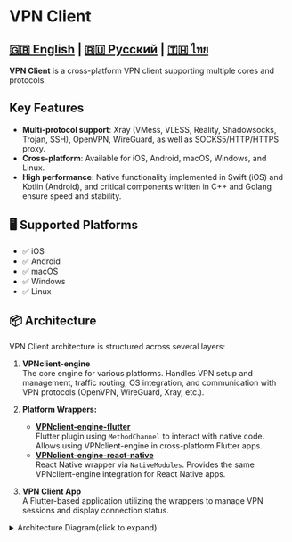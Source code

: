 # VPN Client

[🇬🇧 English](README.md) | [🇷🇺 Русский](README_ru.md) |  [🇹🇭 ไทย](README_th.md)
---

**VPN Client** is a cross-platform VPN client supporting multiple cores and protocols.

## Key Features

- **Multi-protocol support**: Xray (VMess, VLESS, Reality, Shadowsocks, Trojan, SSH), OpenVPN, WireGuard, as well as SOCKS5/HTTP/HTTPS proxy.
- **Cross-platform**: Available for iOS, Android, macOS, Windows, and Linux.
- **High performance**: Native functionality implemented in Swift (iOS) and Kotlin (Android), and critical components written in C++ and Golang ensure speed and stability.

## 🖥️ Supported Platforms

- ✅ iOS  
- ✅ Android  
- ✅ macOS  
- ✅ Windows  
- ✅ Linux  

## 📦 Architecture

VPN Client architecture is structured across several layers:

1. **VPNclient-engine**  
   The core engine for various platforms. Handles VPN setup and management, traffic routing, OS integration, and communication with VPN protocols (OpenVPN, WireGuard, Xray, etc.).

2. **Platform Wrappers:**
   - **[VPNclient-engine-flutter](https://github.com/VPNclient/VPNclient-engine-flutter)**  
     Flutter plugin using `MethodChannel` to interact with native code. Allows using VPNclient-engine in cross-platform Flutter apps.
   - **[VPNclient-engine-react-native](https://github.com/VPNclient/VPNclient-engine-flutter)**  
     React Native wrapper via `NativeModules`. Provides the same VPNclient-engine integration for React Native apps.

3. **VPN Client App**  
   A Flutter-based application utilizing the wrappers to manage VPN sessions and display connection status.

<details>
<summary>Architecture Diagram(click to expand)</summary>
```mermaid
graph TD
  style A fill:#f9d5e5
  A[VPNclient App] --> Z{UI Framework}

  Z -->|Flutter| B[Flutter Plugin]
  Z -->|React Native| C[React Native Plugin]
  Z -->|Native| D[Swift/Kotlin/C++]

  style B fill:#eeac99
  style C fill:#eeac99
  style D fill:#eeac99

  B --> E[VPNclient Engine]
  C --> E
  D --> E

  style E fill:#fbc4ab

  E --> F[iOS]
  E --> G[Android]
  E --> H[macOS]
  E --> I[Windows]
  E --> J[Linux]
```

</details>

---

## ⚙️ Supported Cores & Wrappers


### Core Support Diagram

```mermaid
graph TD
  style A fill:#fbc4ab
  A[VPNclient Engine] --> B{Cores}
  style B fill:#fef9c3

  %% Wrappers
  B --> C[VPNclient Xray Wrapper]
  B --> D[libXray Wrapper]
  B --> E[sing-box Wrapper]
  style C fill:#a0c4ff
  style D fill:#a0c4ff
  style E fill:#a0c4ff

  %% Xray Core
  C --> H[Xray Core]
  D --> H[Xray Core]
  E --> H[Xray Core]
  style H fill:#a0c4ff

  %% Xray Protocols 
  H --> H1[VLESS]
  H --> H2[VMess]
  H --> H3[Reality]
  H --> H4[Shadowsocks]
  H --> H5[Hysteria]
  H --> H6[Trojan]
  style H1 fill:#a0c4ff
  style H2 fill:#a0c4ff
  style H3 fill:#a0c4ff
  style H4 fill:#a0c4ff
  style H5 fill:#a0c4ff
  style H6 fill:#a0c4ff

  %% OpenVPN Core
  B --> F[OpenVPN Core]
  F --> F1[OpenVPN]
  style F fill:#d0f4de
  style F1 fill:#d0f4de

  %% WireGuard Core
  B --> G[WireGuard Core]
  G --> G1[WireGuard]
  style G fill:#ffc6ff
  style G1 fill:#ffc6ff
```

### Proxy Driver Diagram
```mermaid
graph TD
  style A fill:#fbc4ab
  A[VPNclient Engine] --> B{Proxy }
  style B fill:#fef9c3

  B --> C[VPN Client Driver]
  B --> D[hev-socks5]
  B --> E[tun2socks]
  B --> F[WinTun]

  style C fill:#caffbf
  style D fill:#a0c4ff
  style E fill:#ffc6ff
  style F fill:#ffd6a5
```

## Repositories

- [VPNclient-app](https://github.com/VPNclient/VPNclient-app) – Flutter app example
- [VPNclient-engine-flutter](https://github.com/VPNclient/VPNclient-engine-flutter) – Flutter Engine
- [VPNclient-engine-android](https://github.com/VPNclient/VPNclient-engine-android) – Android Engine
- [VPNclient-engine-ios](https://github.com/VPNclient/VPNclient-engine-ios) – iOS Engine
- [VPNclient-engine-windows](https://github.com/VPNclient/VPNclient-engine-windows) – Windows Engine
- [VPNclient-engine-linux](https://github.com/VPNclient/VPNclient-engine-linux) – Linux Engine

## Example Apps

- **[SuperHit-VPNclient-app](https://github.com/VPNclient/SuperHit-VPNclient-app)**
- **[fineVPN-VPNclient-app](https://github.com/VPNclient/fineVPN-VPNclient-app)**

## Benefits of VPN Client Engine

1. **System-level native integration**
2. **Flexibility**
3. **Open Source**

## Getting Started

Choose the appropriate repository for your platform from the list above and follow the instructions in that repository’s README.

## License

This project is licensed under the Extended GPLv3. See the [LICENSE](LICENSE.md) file for details.

## Contact

For more information, visit our website: [vpnclient.click](https://vpnclient.click/).













